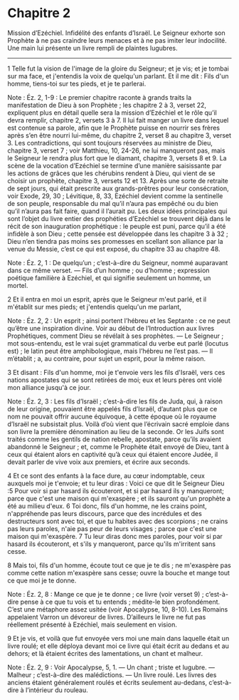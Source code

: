 # Chapitre 2

Mission d’Ezéchiel.
Infidélité des enfants d’Israël.
Le Seigneur exhorte son Prophète à ne pas craindre leurs menaces et à ne pas imiter leur indocilité.
Une main lui présente un livre rempli de plaintes lugubres.

***

1 Telle fut la vision de l'image de la gloire du Seigneur; et je vis; et je tombai sur ma face, et j'entendis la voix de quelqu'un parlant. Et il me dit : Fils d'un homme, tiens-toi sur tes pieds, et je te parlerai.

<span class="bible-note">Note : </span> Éz. 2, 1-9 : Le premier chapitre raconte à grands traits la manifestation de Dieu à son Prophète ; les chapitre 2 à 3, verset 22, expliquent plus en détail quelle sera la mission d’Ezéchiel et le rôle qu’il devra remplir, chapitre 2, versets 3 à 7. Il lui fait manger un livre dans lequel est contenue sa parole, afin que le Prophète puisse en nourrir ses frères après s’en être nourri lui-même, du chapitre 2, verset 8 au chapitre 3, verset 3. Les contradictions, qui sont toujours réservées au ministre de Dieu, chapitre 3, verset 7 ; voir Matthieu, 10, 24-26, ne lui manqueront pas, mais le Seigneur le rendra plus fort que le diamant, chapitre 3, versets 8 et 9. La scène de la vocation d’Ezéchiel se termine d’une manière saisissante par les actions de grâces que les chérubins rendent à Dieu, qui vient de se choisir un prophète, chapitre 3, versets 12 et 13. Après une sorte de retraite de sept jours, qui était prescrite aux grands-prêtres pour leur consécration, voir Exode, 29, 30 ; Lévitique, 8, 33, Ezéchiel
devient comme la sentinelle de son peuple, responsable du mal qu’il n’aura pas empêché ou du bien qu’il n’aura pas fait faire, quand il l’aurait pu. Les deux idées principales qui sont l’objet du livre entier des prophéties d’Ezéchiel se trouvent déjà dans le récit de son inauguration prophétique : le peuple est puni, parce qu’il a été infidèle à son Dieu ; cette pensée est développée dans les chapitre 3 à 32 ; Dieu n’en tiendra pas moins ses promesses en scellant son alliance par la venue du Messie, c’est ce qui est exposé, du chapitre 33 au chapitre 48.

<span class="bible-note">Note : </span> Éz. 2, 1 : De quelqu’un ; c’est-à-dire du Seigneur, nommé auparavant dans ce même verset. ― Fils d’un homme ; ou d’homme ; expression poétique familière à Ezéchiel, et qui signifie seulement un homme, un mortel.

2 Et il entra en moi un esprit, après que le Seigneur m'eut parlé, et il m'établit sur mes pieds; et j'entendis quelqu'un me parlant,

<span class="bible-note">Note : </span> Éz. 2, 2 : Un esprit ; ainsi portent l’hébreu et les Septante : ce ne peut qu’être une inspiration divine. Voir au début de l’Introduction aux livres Prophétiques, comment Dieu se révélait à ses prophètes. ― Le Seigneur ; mot sous-entendu, est le vrai sujet grammatical du verbe eut parlé (locutus est) ; le latin peut être amphibologique, mais l’hébreu ne l’est pas. ― Il m’établit ; a, au contraire, pour sujet un esprit, pour la même raison.

3 Et disant : Fils d'un homme, moi je t'envoie vers les fils d'Israël, vers ces nations apostates qui se sont retirées de moi; eux et leurs pères ont violé mon alliance jusqu'à ce jour.

<span class="bible-note">Note : </span> Éz. 2, 3 : Les fils d’Israël ; c’est-à-dire les fils de Juda, qui, à raison de leur origine, pouvaient être appelés fils d’Israël, d’autant plus que ce nom ne pouvait offrir aucune équivoque, à cette époque où le royaume d’Israël ne subsistait plus. Voilà d’où vient que l’écrivain sacré emploie dans son livre la première dénomination au lieu de la seconde. Or les Juifs sont traités comme les gentils de nation rebelle, apostate, parce qu’ils avaient abandonné le Seigneur ; et, comme le Prophète était envoyé de Dieu, tant à ceux qui étaient alors en captivité qu’à ceux qui étaient encore Judée, il devait parler de vive voix aux premiers, et écrire aux seconds.

4 Et ce sont des enfants à la face dure, au cœur indomptable, ceux auxquels moi je t'envoie; et tu leur diras : Voici ce que dit le Seigneur Dieu :5 Pour voir si par hasard ils écouteront, et si par hasard ils y manqueront; parce que c'est une maison qui m'exaspère ; et ils sauront qu'un prophète a été au milieu d'eux. 6 Toi donc, fils d'un homme, ne les crains point, n'appréhende pas leurs discours, parce que des incrédules et des destructeurs sont avec toi, et que tu habites avec des scorpions ; ne crains pas leurs paroles, n'aie pas peur de leurs visages ; parce que c'est une maison qui m'exaspère. 7 Tu leur diras donc mes paroles, pour voir si par hasard ils écouteront, et s'ils y manqueront, parce qu'ils m'irritent sans cesse.


8 Mais toi, fils d'un homme, écoute tout ce que je te dis ; ne m'exaspère pas comme cette nation m'exaspère sans cesse; ouvre la bouche et mange tout ce que moi je te donne.

<span class="bible-note">Note : </span> Éz. 2, 8 : Mange ce que je te donne ; ce livre (voir verset 9) ; c’est-à-dire pense à ce que tu vois et tu entends ; médite-le bien profondément. C’est une métaphore assez usitée (voir Apocalypse, 10, 8-10). Les Romains appelaient Varron un dévoreur de livres. D’ailleurs le livre ne fut pas réellement présenté à Ezéchiel, mais seulement en vision.


9 Et je vis, et voilà que fut envoyée vers moi une main dans laquelle était un livre roulé; et elle déploya devant moi ce livre qui était écrit au dedans et au dehors; et là étaient écrites des lamentations, un chant et malheur.

<span class="bible-note">Note : </span> Éz. 2, 9 : Voir Apocalypse, 5, 1. ― Un chant ; triste et lugubre. ― Malheur ; c’est-à-dire des malédictions. ― Un livre roulé. Les livres des anciens étaient généralement roulés et écrits seulement au-dedans, c’est-à-dire à l’intérieur du rouleau.

